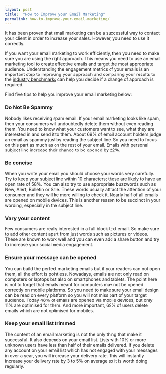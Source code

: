 ```yaml
---
layout: post
title:  "How to Improve your Email Marketing"
permalink: how-to-improve-your-email-marketing/
---
```

It has been proven that email marketing can be a successful way to contact
your client in order to increase your sales. However, you need to use it
correctly.

If you want your email marketing to work efficiently, then you need to make
sure you are using the right approach. This means you need to use an email
marketing tool to create effective emails and target the most appropriate
audience. Understanding the engagement metrics of your emails is an important
step to improving your approach and comparing your results to the [industry benchmarks](http://mailchimp.com/resources/research/email-marketing-benchmarks/) can help you decide if a change of approach is required.

Find five tips to help you improve your email marketing below:

### Do Not Be Spammy

Nobody likes receiving spam email. If your email marketing looks like spam,
then your consumers will undoubtedly delete them without even reading them.
You need to know what your customers want to see, what they are interested in
and send it to them. About 69% of email account holders judge an email as
spammy just by reading the subject line. So you need to focus on this part as
much as on the rest of your email. Emails with personal subject line increase
their chance to be opened by 22%.

### Be concise

When you write your email you should choose your words very carefully. Try to
keep your subject line within 10 characters; these are likely to have an open
rate of 58%. You can also try to use appropriate buzzwords such as New, Alert,
Bulletin or Sale. These words usually attract the attention of your consumer
and they will be more willing to check it. Nearly half of all emails are
opened on mobile devices. This is another reason to be succinct in your
wording, especially in the subject line.

### Vary your content

Few consumers are really interested in a full block text email. So make sure
to add other content apart from just words such as pictures or videos. These
are known to work well and you can even add a share button and try to increase
your social media engagement.

### Ensure your message can be opened

You can build the perfect marketing emails but if your readers can not open
them, all the effort is pointless. Nowadays, emails are not only read on
computers or laptops but also on smartphones and tablets. The point here is
not to forget that emails meant for computers may not be opened correctly on
mobile platforms. So you need to make sure your email design can be read on
every platform so you will not miss part of your target audience. Today 48% of
emails are opened via mobile devices, but only 11% are optimised for them. And
more important, 69% of users delete emails which are not optimised for
mobiles.

### Keep your email list trimmed

The content of an email marketing is not the only thing that make it
successful. It also depends on your email list. Lists with 10% or more unknown
users have less than half of their emails delivered. If you delete any account
on your email list which has not engaged with your messages in over a year,
you will increase your delivery rate. This will instantly increase your
delivery rate by 3 to 5% on average so it is worth doing regularly.
